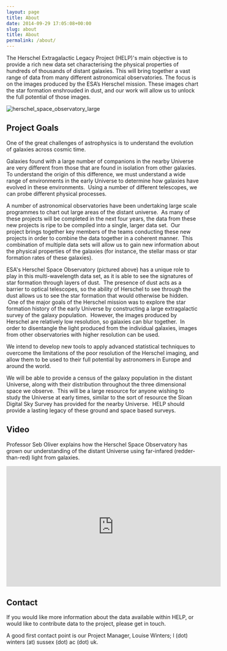 ```yaml
---
layout: page
title: About
date: 2014-09-29 17:05:08+00:00
slug: about
title: About
permalink: /about/
---
```


The Herschel Extragalactic Legacy Project (HELP)'s main objective is to provide
a rich new data set characterising the physical properties of hundreds of
thousands of distant galaxies. This will bring together a vast range of data
from many different astronomical observatories. The focus is on the images
produced by the ESA’s Herschel mission. These images chart the star formation
enshrouded in dust, and our work will allow us to unlock the full potential of
those images.

![herschel_space_observatory_large]({{site-url}}/assets/images/herschel_space_observatory_large.jpg)

## Project Goals

One of the great challenges of astrophysics is to understand the evolution of
galaxies across cosmic time.

Galaxies found with a large number of companions in the nearby Universe are very
different from those that are found in isolation from other galaxies.  To
understand the origin of this difference, we must understand a wide range of
environments in the early Universe to determine how galaxies have evolved in
these environments.  Using a number of different telescopes, we can probe
different physical processes.

A number of astronomical observatories have been undertaking large scale
programmes to chart out large areas of the distant universe.  As many of these
projects will be completed in the next four years, the data from these new
projects is ripe to be compiled into a single, larger data set.  Our project
brings together key members of the teams conducting these new projects in order
to combine the data together in a coherent manner.  This combination of multiple
data sets will allow us to gain new information about the physical properties of
the galaxies (for instance, the stellar mass or star formation rates of these
galaxies).

ESA's Herschel Space Observatory (pictured above) has a unique role to play in
this multi-wavelength data set, as it is able to see the signatures of star
formation through layers of dust.  The presence of dust acts as a barrier to
optical telescopes, so the ability of Herschel to see through the dust allows us
to see the star formation that would otherwise be hidden.  One of the major
goals of the Herschel mission was to explore the star formation history of the
early Universe by constructing a large extragalactic survey of the galaxy
population.  However, the images produced by Herschel are relatively low
resolution, so galaxies can blur together.  In order to disentangle the light
produced from the individual galaxies, images from other observatories with
higher resolution can be used.

We intend to develop new tools to apply advanced statistical techniques to
overcome the limitations of the poor resolution of the Herschel imaging, and
allow them to be used to their full potential by astronomers in Europe and
around the world.

We will be able to provide a census of the galaxy population in the distant
Universe, along with their distribution throughout the three dimensional space
we observe.  This will be a large resource for anyone wishing to study the
Universe at early times, similar to the sort of resource the Sloan Digital Sky
Survey has provided for the nearby Universe.  HELP should provide a lasting
legacy of these ground and space based surveys.

## Video

Professor Seb Oliver explains how the Herschel Space Observatory has grown our
understanding of the distant Universe using far-infared (redder-than-red) light
from galaxies.

<iframe width="560" height="315" src="https://www.youtube.com/embed/SBFYnlYY8ik" frameborder="0" allowfullscreen></iframe>

## Contact

If you would like more information about the data available within HELP, or
would like to contribute data to the project, please get in touch.

A good first contact point is our Project Manager, Louise Winters; l (dot)
winters (at) sussex (dot) ac (dot) uk.
